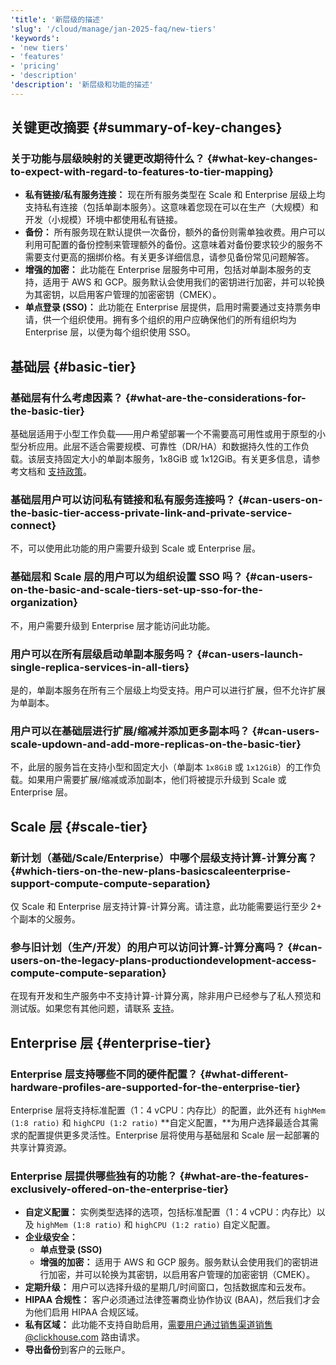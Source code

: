 ```yaml
---
'title': '新层级的描述'
'slug': '/cloud/manage/jan-2025-faq/new-tiers'
'keywords':
- 'new tiers'
- 'features'
- 'pricing'
- 'description'
'description': '新层级和功能的描述'
---
```


## 关键更改摘要 {#summary-of-key-changes}

### 关于功能与层级映射的关键更改期待什么？ {#what-key-changes-to-expect-with-regard-to-features-to-tier-mapping}

- **私有链接/私有服务连接：** 现在所有服务类型在 Scale 和 Enterprise 层级上均支持私有连接（包括单副本服务）。这意味着您现在可以在生产（大规模）和开发（小规模）环境中都使用私有链接。
- **备份：** 所有服务现在默认提供一次备份，额外的备份则需单独收费。用户可以利用可配置的备份控制来管理额外的备份。这意味着对备份要求较少的服务不需要支付更高的捆绑价格。有关更多详细信息，请参见备份常见问题解答。
- **增强的加密：** 此功能在 Enterprise 层服务中可用，包括对单副本服务的支持，适用于 AWS 和 GCP。服务默认会使用我们的密钥进行加密，并可以轮换为其密钥，以启用客户管理的加密密钥（CMEK）。
- **单点登录 (SSO)：** 此功能在 Enterprise 层提供，启用时需要通过支持票务申请，供一个组织使用。拥有多个组织的用户应确保他们的所有组织均为 Enterprise 层，以便为每个组织使用 SSO。

## 基础层 {#basic-tier}

### 基础层有什么考虑因素？ {#what-are-the-considerations-for-the-basic-tier}

基础层适用于小型工作负载——用户希望部署一个不需要高可用性或用于原型的小型分析应用。此层不适合需要规模、可靠性（DR/HA）和数据持久性的工作负载。该层支持固定大小的单副本服务，1x8GiB 或 1x12GiB。有关更多信息，请参考文档和 [支持政策](https://clickhouse.com/support/program)。

### 基础层用户可以访问私有链接和私有服务连接吗？ {#can-users-on-the-basic-tier-access-private-link-and-private-service-connect}

不，可以使用此功能的用户需要升级到 Scale 或 Enterprise 层。

### 基础层和 Scale 层的用户可以为组织设置 SSO 吗？ {#can-users-on-the-basic-and-scale-tiers-set-up-sso-for-the-organization}

不，用户需要升级到 Enterprise 层才能访问此功能。

### 用户可以在所有层级启动单副本服务吗？ {#can-users-launch-single-replica-services-in-all-tiers}

是的，单副本服务在所有三个层级上均受支持。用户可以进行扩展，但不允许扩展为单副本。

### 用户可以在基础层进行扩展/缩减并添加更多副本吗？ {#can-users-scale-updown-and-add-more-replicas-on-the-basic-tier}

不，此层的服务旨在支持小型和固定大小（单副本 `1x8GiB` 或 `1x12GiB`）的工作负载。如果用户需要扩展/缩减或添加副本，他们将被提示升级到 Scale 或 Enterprise 层。

## Scale 层 {#scale-tier}

### 新计划（基础/Scale/Enterprise）中哪个层级支持计算-计算分离？ {#which-tiers-on-the-new-plans-basicscaleenterprise-support-compute-compute-separation}

仅 Scale 和 Enterprise 层支持计算-计算分离。请注意，此功能需要运行至少 2+ 个副本的父服务。

### 参与旧计划（生产/开发）的用户可以访问计算-计算分离吗？ {#can-users-on-the-legacy-plans-productiondevelopment-access-compute-compute-separation}

在现有开发和生产服务中不支持计算-计算分离，除非用户已经参与了私人预览和测试版。如果您有其他问题，请联系 [支持](https://clickhouse.com/support/program)。

## Enterprise 层 {#enterprise-tier}

### Enterprise 层支持哪些不同的硬件配置？ {#what-different-hardware-profiles-are-supported-for-the-enterprise-tier}

Enterprise 层将支持标准配置（1：4 vCPU：内存比）的配置，此外还有 `highMem (1:8 ratio)` 和 `highCPU (1:2 ratio)` **自定义配置，**为用户选择最适合其需求的配置提供更多灵活性。Enterprise 层将使用与基础层和 Scale 层一起部署的共享计算资源。

### Enterprise 层提供哪些独有的功能？ {#what-are-the-features-exclusively-offered-on-the-enterprise-tier}

- **自定义配置：** 实例类型选择的选项，包括标准配置（1：4 vCPU：内存比）以及 `highMem (1:8 ratio)` 和 `highCPU (1:2 ratio)` 自定义配置。
- **企业级安全：**
    - **单点登录 (SSO)**
    - **增强的加密：** 适用于 AWS 和 GCP 服务。服务默认会使用我们的密钥进行加密，并可以轮换为其密钥，以启用客户管理的加密密钥（CMEK）。
- **定期升级：** 用户可以选择升级的星期几/时间窗口，包括数据库和云发布。
- **HIPAA 合规性：** 客户必须通过法律签署商业协作协议 (BAA)，然后我们才会为他们启用 HIPAA 合规区域。
- **私有区域：** 此功能不支持自助启用，需要用户通过销售渠道销售@clickhouse.com 路由请求。
- **导出备份**到客户的云账户。
